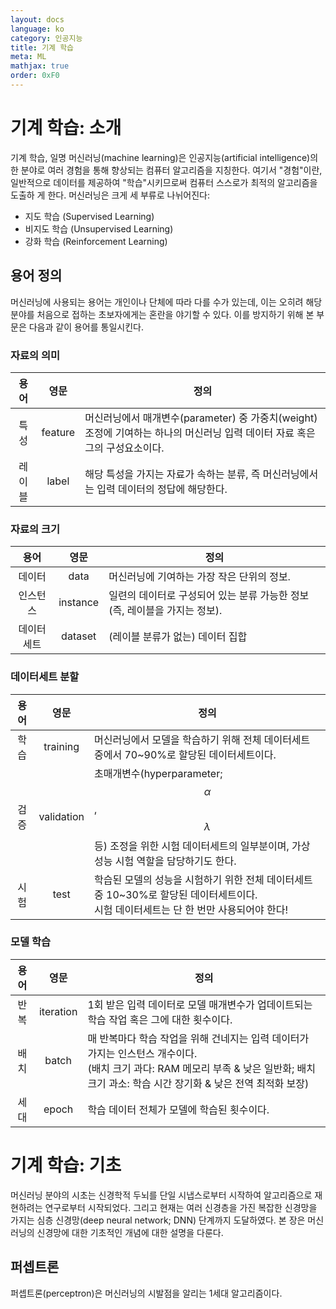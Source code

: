 ```yaml
---
layout: docs
language: ko
category: 인공지능
title: 기계 학습
meta: ML
mathjax: true
order: 0xF0
---
```

# 기계 학습: 소개
기계 학습, 일명 머신러닝(machine learning)은 인공지능(artificial intelligence)의 한 분야로 여러 경험을 통해 향상되는 컴퓨터 알고리즘을 지칭한다. 여기서 "경험"이란, 일반적으로 데이터를 제공하여 "학습"시키므로써 컴퓨터 스스로가 최적의 알고리즘을 도출하 게 한다. 머신러닝은 크게 세 부류로 나뉘어진다:

* 지도 학습 (Supervised Learning)
* 비지도 학습 (Unsupervised Learning)
* 강화 학습 (Reinforcement Learning)

## 용어 정의
머신러닝에 사용되는 용어는 개인이나 단체에 따라 다를 수가 있는데, 이는 오히려 해당 분야를 처음으로 접하는 초보자에게는 혼란을 야기할 수 있다. 이를 방지하기 위해 본 부문은 다음과 같이 용어를 통일시킨다.

### 자료의 의미

| 용어  | 영문      | 정의                                                                             |
|:---:|:-------:|--------------------------------------------------------------------------------|
| 특성  | feature | 머신러닝에서 매개변수(parameter) 중 가중치(weight) 조정에 기여하는 하나의 머신러닝 입력 데이터 자료 혹은 그의 구성요소이다. |
| 레이블 | label   | 해당 특성을 가지는 자료가 속하는 분류, 즉 머신러닝에서는 입력 데이터의 정답에 해당한다.                             |

### 자료의 크기

| 용어    | 영문       | 정의                                           |
|:-----:|:--------:|----------------------------------------------|
| 데이터   | data     | 머신러닝에 기여하는 가장 작은 단위의 정보.                     |
| 인스턴스  | instance | 일련의 데이터로 구성되어 있는 분류 가능한 정보 (즉, 레이블을 가지는 정보). |
| 데이터세트 | dataset  | (레이블 분류가 없는) 데이터 집합                          |

### 데이터세트 분할

| 용어 | 영문         | 정의                                                                                          |
|:--:|:----------:|---------------------------------------------------------------------------------------------|
| 학습 | training   | 머신러닝에서 모델을 학습하기 위해 전체 데이터세트 중에서 70~90%로 할당된 데이터세트이다.                                        |
| 검증 | validation | 초매개변수(hyperparameter; $$\alpha$$, $$\lambda$$ 등) 조정을 위한 시험 데이터세트의 일부분이며, 가상 성능 시험 역할을 담당하기도 한다. |
| 시험 | test       | 학습된 모델의 성능을 시험하기 위한 전체 데이터세트 중 10~30%로 할당된 데이터세트이다.<br/>시험 데이터세트는 단 한 번만 사용되어야 한다!              |

### 모델 학습

| 용어 | 영문        | 정의                                                                                                               |
|:--:|:---------:|------------------------------------------------------------------------------------------------------------------|
| 반복 | iteration | 1회 받은 입력 데이터로 모델 매개변수가 업데이트되는 학습 작업 혹은 그에 대한 횟수이다.                                                               |
| 배치 | batch     | 매 반복마다 학습 작업을 위해 건네지는 입력 데이터가 가지는 인스턴스 개수이다.<br/>(배치 크기 과다: RAM 메모리 부족 & 낮은 일반화; 배치 크기 과소: 학습 시간 장기화 & 낮은 전역 최적화 보장) |
| 세대 | epoch     | 학습 데이터 전체가 모델에 학습된 횟수이다.                                                                                         |

# 기계 학습: 기초
머신러닝 분야의 시초는 신경학적 두뇌를 단일 시냅스로부터 시작하여 알고리즘으로 재현하려는 연구로부터 시작되었다. 그리고 현재는 여러 신경층을 가진 복잡한 신경망을 가지는 심층 신경망(deep neural network; DNN) 단계까지 도달하였다. 본 장은 머신러닝의 신경망에 대한 기초적인 개념에 대한 설명을 다룬다.

## 퍼셉트론
퍼셉트론(perceptron)은 머신러닝의 시발점을 알리는 1세대 알고리즘이다.
